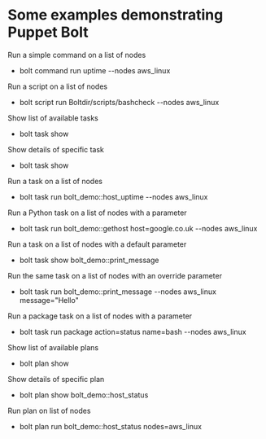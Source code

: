 # Some examples demonstrating Puppet Bolt

Run a simple command on a list of nodes
* bolt command run uptime --nodes aws_linux

Run a script on a list of nodes
* bolt script run Boltdir/scripts/bashcheck --nodes aws_linux

Show list of available tasks
* bolt task show

Show details of specific task
* bolt task show

Run a task on a list of nodes
* bolt task run bolt_demo::host_uptime --nodes aws_linux

Run a Python task on a list of nodes with a parameter
* bolt task run bolt_demo::gethost host=google.co.uk --nodes aws_linux

Run a task on a list of nodes with a default  parameter
* bolt task show bolt_demo::print_message

Run the same task on a list of nodes with an override parameter
* bolt task run bolt_demo::print_message --nodes aws_linux  message="Hello"

Run a package task on a list of nodes with a parameter
* bolt task run package action=status name=bash --nodes aws_linux

Show list of available plans
* bolt plan show

Show details of specific plan
* bolt plan show bolt_demo::host_status

Run plan on list of nodes
* bolt plan run bolt_demo::host_status nodes=aws_linux
